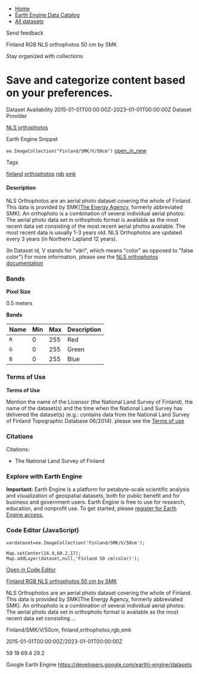 



* [Home](https://developers.google.com/)
* [Earth Engine Data Catalog](https://developers.google.com/earth-engine/datasets)
* [All datasets](https://developers.google.com/earth-engine/datasets/catalog)





 
 
 Send feedback
 
 

Finland RGB NLS orthophotos 50 cm by SMK


 
 Stay organized with collections
 

 
 Save and categorize content based on your preferences.
==========================================================================================================================================








Dataset Availability
2015\-01\-01T00:00:00Z–2023\-01\-01T00:00:00Z
Dataset Provider


[NLS orthophotos](https://www.maanmittauslaitos.fi/en/maps-and-spatial-data/expert-users/product-descriptions/orthophotos)



Earth Engine Snippet


`ee.ImageCollection("Finland/SMK/V/50cm")` 
[open\_in\_new](https://code.earthengine.google.com/?scriptPath=Examples:Datasets/Finland/Finland_SMK_V_50cm)





Tags


[finland](/earth-engine/datasets/tags/finland)
[orthophotos](/earth-engine/datasets/tags/orthophotos)
[rgb](/earth-engine/datasets/tags/rgb)
[smk](/earth-engine/datasets/tags/smk)








#### Description



NLS Orthophotos are an aerial photo dataset covering the whole of Finland.
This data is provided by SMK([The Energy Agency](https://energiavirasto.fi/etusivu),
formerly abbreviated SMK). An orthophoto is a combination of several
individual aerial photos. The aerial photo data set in orthophoto format is
available as the most recent data set consisting of the most recent aerial
photos available. The most recent data is usually 1\-3 years old. NLS
Orthophotos are updated every 3 years (in Northern Lapland 12 years).


(In Dataset id, V stands for "väri", which means "color" as opposed to
"false color")
For more information, please see the
[NLS orthophotos documentation](https://www.maanmittauslaitos.fi/en/maps-and-spatial-data/expert-users/product-descriptions/orthophotos)





### Bands



**Pixel Size**
  
0\.5 meters



**Bands**




| Name | Min | Max | Description |
| --- | --- | --- | --- |
| `R` | 0 | 255 | Red |
| `G` | 0 | 255 | Green |
| `B` | 0 | 255 | Blue |




### Terms of Use


**Terms of Use**


Mention the name of the Licensor (the National Land Survey of Finland),
the name of the dataset(s) and the time when the National Land Survey has
delivered the dataset(s) (e.g.: contains data from the National Land Survey
of Finland Topographic Database 06/2014\).
please see the [Terms of use](https://creativecommons.org/licenses/by/4.0/)




### Citations



Citations:
* The National Land Survey of Finland





### Explore with Earth Engine


**Important:** 
 Earth Engine is a platform for petabyte\-scale scientific analysis and visualization of
 geospatial datasets, both for public benefit and for business and government users.
 Earth Engine is free to use for research, education, and nonprofit use. To get started, please
 [register for Earth Engine access.](https://console.cloud.google.com/earth-engine)



### Code Editor (JavaScript)



```
vardataset=ee.ImageCollection('Finland/SMK/V/50cm');

Map.setCenter(24.9,60.2,17);
Map.addLayer(dataset,null,'Finland 50 cm(color)');
```



[Open in Code Editor](https://code.earthengine.google.com/?scriptPath=Examples:Datasets/Finland/Finland_SMK_V_50cm)


[Finland RGB NLS orthophotos 50 cm by SMK](/earth-engine/datasets/catalog/Finland_SMK_V_50cm)

NLS Orthophotos are an aerial photo dataset covering the whole of Finland. This data is provided by SMK(The Energy Agency, formerly abbreviated SMK). An orthophoto is a combination of several individual aerial photos. The aerial photo data set in orthophoto format is available as the most recent data set consisting …

 Finland/SMK/V/50cm,
 finland,orthophotos,rgb,smk

2015\-01\-01T00:00:00Z/2023\-01\-01T00:00:00Z



 59 18 69\.4 29\.2
 



Google Earth Engine
https://developers.google.com/earth\-engine/datasets









